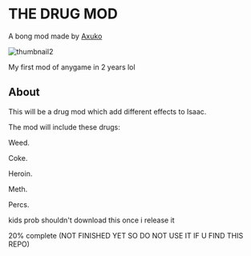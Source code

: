# THE DRUG MOD
A bong mod made by [Axuko](https://youtube.com/@axuko?si=5_qJGwWDkjOYZ4cG)

![thumbnail2](https://github.com/user-attachments/assets/d6c0b689-0bb0-4268-9796-d1b2abf7cc56)

My first mod of anygame in 2 years lol
## About
This will be a drug mod which add different effects to Isaac.

The mod will include these drugs:

Weed.

Coke.

Heroin.

Meth.

Percs.

kids prob shouldn't download this once i release it

20% complete (NOT FINISHED YET SO DO NOT USE IT IF U FIND THIS REPO)
